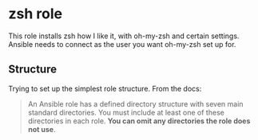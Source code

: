 # zsh role

This role installs zsh how I like it, with oh-my-zsh and certain settings. Ansible needs to connect as the user you want oh-my-zsh set up for.

## Structure

Trying to set up the simplest role structure. From the docs:

> An Ansible role has a defined directory structure with seven main standard directories. You must include at least one of these directories in each role. **You can omit any directories the role does not use**.